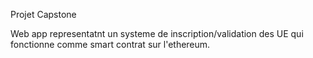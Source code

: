 Projet Capstone

Web app representatnt un systeme de inscription/validation des UE qui fonctionne comme smart contrat sur l'ethereum.